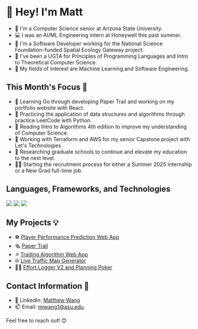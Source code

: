# 👋 Hey! I'm Matt

- 📓 I'm a Computer Science senior at Arizona State University.
- 💻 I was an AI/ML Engineering intern at Honeywell this past summer.
- 💼 I'm a Software Developer working for the National Science Foundation-funded Spatial Ecology Gateway project.
- 📝 I've been a UGTA for Principles of Programming Languages and Intro to Theoretical Computer Science.
- 🤖 My fields of interest are Machine Learning and Software Engineering.

## This Month's Focus 📌

- 🔭 Learning Go through developing Paper Trail and working on my portfolio website with React.
- 🌱 Practicing the application of data structures and algorithms through practice LeetCode with Python.
- 📘 Reading Intro to Algorithms 4th edition to improve my understanding of Computer Science.
- 🤔 Working with Terraform and AWS for my senior Capstone project with Let's Technologies
- 🏫 Researching graduate schools to continue and elevate my education to the next level.
- 👨‍💼 Starting the recruitment process for either a Summer 2025 internship or a New Grad full-time job.

## Languages, Frameworks, and Technologies

<img src="https://skillicons.dev/icons?i=python,c,cs,cpp,js,ts,r,ocaml,go,html,css"/>


<img src="https://skillicons.dev/icons?i=react,nodejs,net,django,flask,pytorch,sklearn,tensorflow,postgres,mysql,mongodb"/>

<img src="https://skillicons.dev/icons?i=azure,gcp,aws,linux,docker,terraform,github,webstorm,powershell,vscode,visualstudio"/>


## My Projects 💡

- ⚽ [Player Performance Prediction Web App](https://github.com/matthewwangg/Player-Performance-Prediction-2.0)<!--: Full-stack web app with machine learning model to make predictions for the English Premier League.-->
- 🗞️ [Paper Trail](https://github.com/matthewwangg/Paper-Trail)
- ↗️ [Trading Algorithm Web App](https://github.com/matthewwangg/Trading-Algorithm-Web-App)
- 🌐 [Live Traffic Map Generator](https://github.com/matthewwangg/Live-Traffic-Heat-Map-Generator)<!--: Flask web application that generates a live traffic heat map given a location.-->
- 👨‍💻 [Effort Logger V2 and Planning Poker](https://github.com/RenaudAlly/CSE-360-Effort-Logger)<!--: Productivity tool to aid Agile teams log effort and defect data for decision making and Planning Poker.-->

## Contact Information 📲

- 🔗 LinkedIn: [Matthew Wang](https://www.linkedin.com/in/matthew-wang-cs/)
- 📫 Email: [miwang1@asu.edu](mailto:miwang1@asu.edu).

Feel free to reach out! 😊
